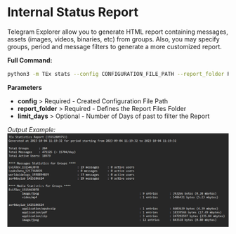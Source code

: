 # Internal Status Report

Telegram Explorer allow you to generate HTML report containing messages, assets (images, videos, binaries, etc) from groups. Also, you may specify groups, period and message filters to generate a more customized report.

**Full Command:**

```bash
python3 -m TEx stats --config CONFIGURATION_FILE_PATH --report_folder REPORT_FOLDER_PATH --limit_days 3
```

**Parameters**

  * **config** > Required - Created Configuration File Path
  * **report_folder** > Required - Defines the Report Files Folder
  * **limit_days** > Optional - Number of Days of past to filter the Report

*Output Example:*
![report_stats.png](../media/report_stats.png)